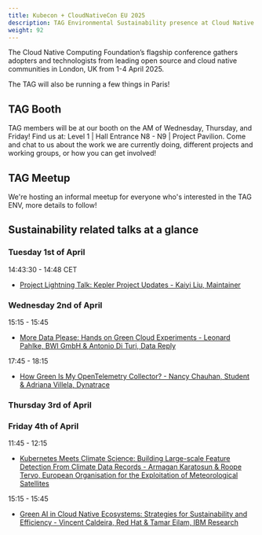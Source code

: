 ```yaml
---
title: Kubecon + CloudNativeCon EU 2025
description: TAG Environmental Sustainability presence at Cloud Native Computing Foundation’s flagship conference in London, UK from 1-4 April, 2025.
weight: 92
---
```


The Cloud Native Computing Foundation’s flagship conference gathers adopters and technologists from leading open source and cloud native communities in London, UK from 1-4 April 2025.

The TAG will also be running a few things in Paris!

## TAG Booth

TAG members will be at our booth on the AM of Wednesday, Thursday, and Friday! Find us at: Level 1 | Hall Entrance N8 - N9 | Project Pavilion. Come and chat to us about the work we are currently doing, different projects and working groups, or how you can get involved!

## TAG Meetup

We're hosting an informal meetup for everyone who's interested in the TAG ENV, more details to follow!


## Sustainability related talks at a glance

### Tuesday 1st of April

14:43:30 - 14:48 CET

* [Project Lightning Talk: Kepler Project Updates - Kaiyi Liu, Maintainer](https://kccnceu2025.sched.com/event/1tcwI)


### Wednesday 2nd of April

15:15 - 15:45

* [More Data Please: Hands on Green Cloud Experiments - Leonard Pahlke, BWI GmbH & Antonio Di Turi, Data Reply](https://kccnceu2025.sched.com/event/1tx9z)

17:45 - 18:15

* [How Green Is My OpenTelemetry Collector? - Nancy Chauhan, Student & Adriana Villela, Dynatrace](https://kccnceu2025.sched.com/event/1txEL)

### Thursday 3rd of April


### Friday 4th of April

11:45 - 12:15

* [Kubernetes Meets Climate Science: Building Large-scale Feature Detection From Climate Data Records - Armagan Karatosun & Roope Tervo, European Organisation for the Exploitation of Meteorological Satellites](https://kccnceu2025.sched.com/event/1txAZ)


15:15 - 15:45

* [Green AI in Cloud Native Ecosystems: Strategies for Sustainability and Efficiency - Vincent Caldeira, Red Hat & Tamar Eilam, IBM Research](https://kccnceu2025.sched.com/event/1tx9n)